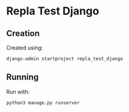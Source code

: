 # Repla Test Django

## Creation

Created using:

	django-admin startproject repla_test_django

## Running

Run with:

	python3 manage.py runserver
